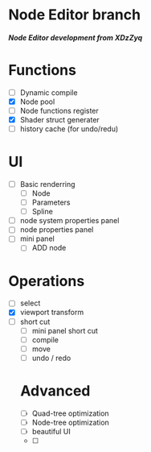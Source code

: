 # Node Editor branch

##### Node Editor development from XDzZyq

# Functions
- [ ] Dynamic compile
- [x] Node pool
- [ ] Node functions register
- [x] Shader struct generater
- [ ] history cache (for undo/redu)

# UI
- [ ] Basic renderring
  - [ ] Node
  - [ ] Parameters
  - [ ] Spline
- [ ] node system properties panel
- [ ] node properties panel
- [ ] mini panel
  - [ ] ADD node

# Operations
- [ ] select
- [x] viewport transform
- [ ] short cut
  - [ ] mini panel short cut
  - [ ] compile
  - [ ] move
  - [ ] undo / redo
  
  # Advanced
  - [ ] Quad-tree optimization
  - [ ] Node-tree optimization
  - [ ] beautiful UI
  - [ ]
